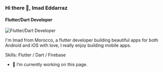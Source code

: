 ### Hi there 👋, Imad Eddarraz
#### Flutter/Dart Developer
![Flutter/Dart Developer](https://storage.googleapis.com/cms-storage-bucket/10d4b33ecf794e79df9f.png)

I'm Imad from Morocco, a flutter developer building beautiful apps for both Android and iOS with love, I really enjoy building mobile apps.

Skills: Flutter / Dart / Firebase 

- 🔭 I’m currently working on this page. 




